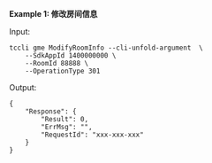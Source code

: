 **Example 1: 修改房间信息**



Input: 

```
tccli gme ModifyRoomInfo --cli-unfold-argument  \
    --SdkAppId 1400000000 \
    --RoomId 88888 \
    --OperationType 301
```

Output: 
```
{
    "Response": {
        "Result": 0,
        "ErrMsg": "",
        "RequestId": "xxx-xxx-xxx"
    }
}
```

